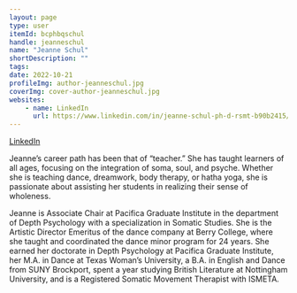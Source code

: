 ```yaml
---
layout: page
type: user
itemId: bcphbqschul
handle: jeanneschul
name: "Jeanne Schul"
shortDescription: ""
tags:
date: 2022-10-21
profileImg: author-jeanneschul.jpg
coverImg: cover-author-jeanneschul.jpg
websites:
    - name: LinkedIn
      url: https://www.linkedin.com/in/jeanne-schul-ph-d-rsmt-b90b2415/
---
```


[LinkedIn](https://www.linkedin.com/in/jeanne-schul-ph-d-rsmt-b90b2415/)

Jeanne’s career path has been that of “teacher.” She has taught learners of all ages, focusing on the integration of soma, soul, and psyche. Whether she is teaching dance, dreamwork, body therapy, or hatha yoga, she is passionate about assisting her students in realizing their sense of wholeness.

Jeanne is Associate Chair at Pacifica Graduate Institute in the department of Depth Psychology with a specialization in Somatic Studies. She is the Artistic Director Emeritus of the dance company at Berry College, where she taught and coordinated the dance minor program for 24 years. She earned her doctorate in Depth Psychology at Pacifica Graduate Institute, her M.A. in Dance at Texas Woman’s University, a B.A. in English and Dance from SUNY Brockport, spent a year studying British Literature at Nottingham University, and is a Registered Somatic Movement Therapist with ISMETA.
